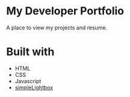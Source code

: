 # My Developer Portfolio

A place to view my projects and resume.

# Built with
- HTML
- CSS
- Javascript
- [simpleLightbox](https://github.com/dbrekalo/simpleLightbox)
